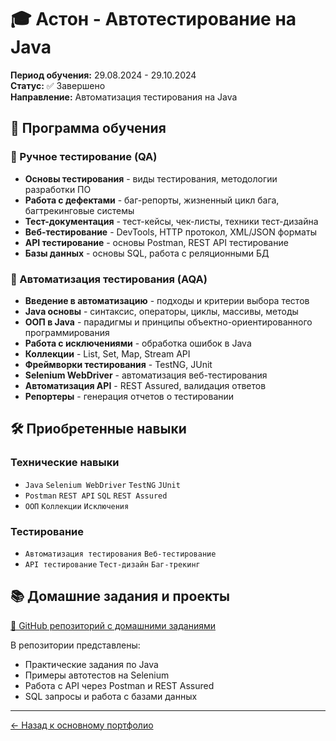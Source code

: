 # 🎓 Астон - Автотестирование на Java

**Период обучения:** 29.08.2024 - 29.10.2024  
**Статус:** ✅ Завершено  
**Направление:** Автоматизация тестирования на Java

## 🧩 Программа обучения

### 🧪 Ручное тестирование (QA)
- **Основы тестирования** - виды тестирования, методологии разработки ПО
- **Работа с дефектами** - баг-репорты, жизненный цикл бага, багтрекинговые системы
- **Тест-документация** - тест-кейсы, чек-листы, техники тест-дизайна
- **Веб-тестирование** - DevTools, HTTP протокол, XML/JSON форматы
- **API тестирование** - основы Postman, REST API тестирование
- **Базы данных** - основы SQL, работа с реляционными БД

### 🤖 Автоматизация тестирования (AQA)
- **Введение в автоматизацию** - подходы и критерии выбора тестов
- **Java основы** - синтаксис, операторы, циклы, массивы, методы
- **ООП в Java** - парадигмы и принципы объектно-ориентированного программирования
- **Работа с исключениями** - обработка ошибок в Java
- **Коллекции** - List, Set, Map, Stream API
- **Фреймворки тестирования** - TestNG, JUnit
- **Selenium WebDriver** - автоматизация веб-тестирования
- **Автоматизация API** - REST Assured, валидация ответов
- **Репортеры** - генерация отчетов о тестировании

## 🛠 Приобретенные навыки

### Технические навыки
- `Java` `Selenium WebDriver` `TestNG` `JUnit`
- `Postman` `REST API` `SQL` `REST Assured`
- `ООП` `Коллекции` `Исключения`

### Тестирование
- `Автоматизация тестирования` `Веб-тестирование`
- `API тестирование` `Тест-дизайн` `Баг-трекинг`

## 📚 Домашние задания и проекты

[🔗 GitHub репозиторий с домашними заданиями](https://github.com/Natalya-Kulkova/Lessons_Aston)

В репозитории представлены:
- Практические задания по Java
- Примеры автотестов на Selenium
- Работа с API через Postman и REST Assured
- SQL запросы и работа с базами данных

---

[← Назад к основному портфолио](../README.md)
